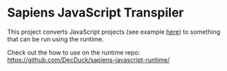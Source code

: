 # Sapiens JavaScript Transpiler
This project converts JavaScript projects (see example [here](https://github.com/DecDuck/sapiens-javascript-example-project)) to something that can be run using the runtime. 

Check out the how to use on the runtime repo: https://github.com/DecDuck/sapiens-javascript-runtime/